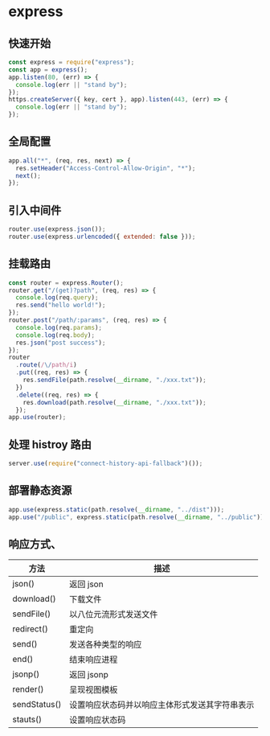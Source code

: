 # express

## 快速开始

```js
const express = require("express");
const app = express();
app.listen(80, (err) => {
  console.log(err || "stand by");
});
https.createServer({ key, cert }, app).listen(443, (err) => {
  console.log(err || "stand by");
});
```

## 全局配置

```js
app.all("*", (req, res, next) => {
  res.setHeader("Access-Control-Allow-Origin", "*");
  next();
});
```

## 引入中间件

```js
router.use(express.json());
router.use(express.urlencoded({ extended: false }));
```

## 挂载路由

```js
const router = express.Router();
router.get("/(get)?path", (req, res) => {
  console.log(req.query);
  res.send("hello world!");
});
router.post("/path/:params", (req, res) => {
  console.log(req.params);
  console.log(req.body);
  res.json("post success");
});
router
  .route(/\/path/i)
  .put((req, res) => {
    res.sendFile(path.resolve(__dirname, "./xxx.txt"));
  })
  .delete((req, res) => {
    res.download(path.resolve(__dirname, "./xxx.txt"));
  });
app.use(router);
```

## 处理 histroy 路由

```js
server.use(require("connect-history-api-fallback")());
```

## 部署静态资源

```js
app.use(express.static(path.resolve(__dirname, "../dist")));
app.use("/public", express.static(path.resolve(__dirname, "../public")));
```

## 响应方式、

| 方法         | 描述                                           |
| ------------ | ---------------------------------------------- |
| json()       | 返回 json                                      |
| download()   | 下载文件                                       |
| sendFile()   | 以八位元流形式发送文件                         |
| redirect()   | 重定向                                         |
| send()       | 发送各种类型的响应                             |
| end()        | 结束响应进程                                   |
| jsonp()      | 返回 jsonp                                     |
| render()     | 呈现视图模板                                   |
| sendStatus() | 设置响应状态码并以响应主体形式发送其字符串表示 |
| stauts()     | 设置响应状态码                                 |
